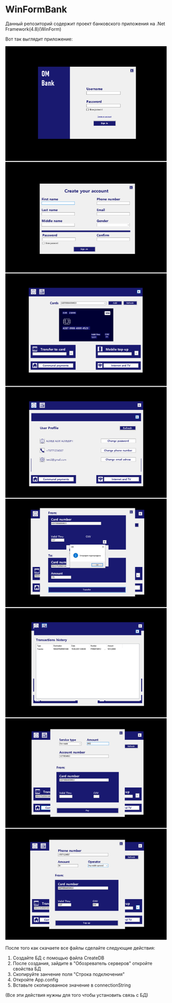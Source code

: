 # WinFormBank

Данный репозиторий содержит проект банковского приложения на .Net Framework(4.8)(WinForm) 

Вот так выглядит приложение:

![](https://github.com/deoctave/WinFormBank/blob/main/(1)%D0%9B%D0%BE%D0%B3%D0%B8%D0%BD.png)
![](https://github.com/deoctave/WinFormBank/blob/main/(2)%D0%A0%D0%B5%D0%B3%D0%B8%D1%81%D1%82%D1%80%D0%B0%D1%86%D0%B8%D1%8F.png)
![](https://github.com/deoctave/WinFormBank/blob/main/(3)%D0%93%D0%BB%D0%B0%D0%B2%D0%BD%D0%BE%D0%B5%20%D0%BE%D0%BA%D0%BD%D0%BE.png)
![](https://github.com/deoctave/WinFormBank/blob/main/(4)%D0%9B%D0%B8%D1%87%D0%BD%D0%B0%D1%8F%20%D0%B8%D0%BD%D1%84%D0%BE%D1%80%D0%BC%D0%B0%D1%86%D0%B8%D1%8F.png)
![](https://github.com/deoctave/WinFormBank/blob/main/(5)%D0%9F%D0%B5%D1%80%D0%B5%D0%B2%D0%BE%D0%B4%20%D1%81%20%D0%BA%D0%B0%D1%80%D1%82%D1%8B%20%D0%BD%D0%B0%20%D0%BA%D0%B0%D1%80%D1%82%D1%83.png)
![](https://github.com/deoctave/WinFormBank/blob/main/(6)%D0%98%D1%81%D1%82%D0%BE%D1%80%D0%B8%D1%8F%20%D1%82%D1%80%D0%B0%D0%BD%D0%B7%D0%B0%D0%BA%D1%86%D0%B8%D0%B9.png)
![](https://github.com/deoctave/WinFormBank/blob/main/(7)%D0%9E%D0%BF%D0%BB%D0%B0%D1%82%D0%B0%20%D0%BA%D0%BE%D0%BC%D0%BC%D1%83%D0%BD%D0%B0%D0%BB%D1%8C%D0%BD%D1%8B%D1%85%20%D1%83%D1%81%D0%BB%D1%83%D0%B3%20%D0%B8%20%D0%B8%D0%BD%D1%82%D0%B5%D1%80%D0%BD%D0%B5%D1%82%D0%B0.png)
![](https://github.com/deoctave/WinFormBank/blob/main/(8)%D0%9F%D0%BE%D0%BF%D0%BE%D0%BB%D0%BD%D0%B5%D0%BD%D0%B8%D0%B5%20%D0%BC%D0%BE%D0%B1%D0%B8%D0%BB%D1%8C%D0%BD%D0%BE%D0%B3%D0%BE.png)



После того как скачаете все файлы сделайте следующие действия:

1) Создайте БД с помощью файла CreateDB
2) После создания, зайдите в "Обозреватель серверов" откройте свойства БД
3) Скопируйте занчение поля "Строка подключения"
4) Откройте App.config
5) Вставьте скопированное значение в connectionString

(Все эти действия нужны для того чтобы установить связь с БД)

